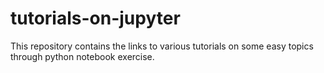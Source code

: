 # tutorials-on-jupyter
This repository contains the links to various tutorials on some easy topics through python notebook exercise.

